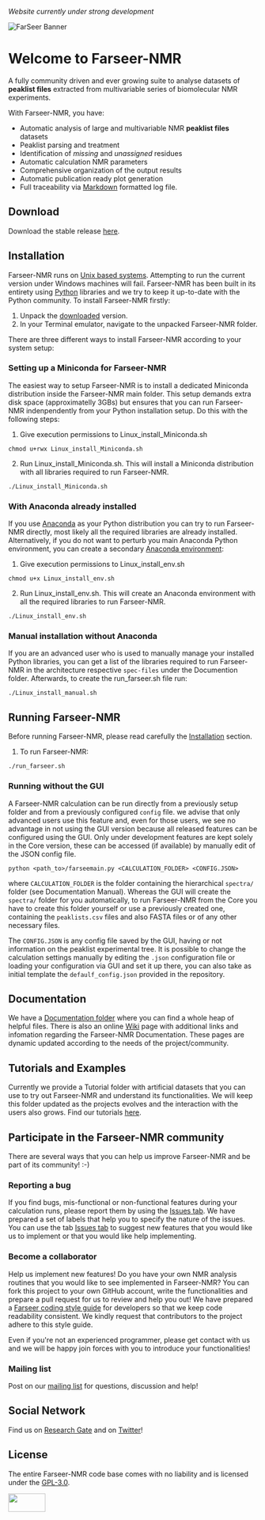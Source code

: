 _Website currently under strong development_

![FarSeer Banner](https://github.com/joaomcteixeira/FarSeer-NMR/blob/master/Documentation/Figures/FS_banner.png?raw=true)

# Welcome to Farseer-NMR

A fully community driven and ever growing suite to analyse datasets of **peaklist files** extracted from multivariable series of biomolecular NMR experiments. 

With Farseer-NMR, you have:

* Automatic analysis of large and multivariable NMR **peaklist files** datasets
* Peaklist parsing and treatment
* Identification of _missing_ and _unassigned_ residues
* Automatic calculation NMR parameters
* Comprehensive organization of the output results
* Automatic publication ready plot generation
* Full traceability via [Markdown](https://en.wikipedia.org/wiki/Markdown) formatted log file.

## Download

Download the stable release [here](https://github.com/joaomcteixeira/FarSeer-NMR/releases).

## Installation

Farseer-NMR runs on [Unix based systems](https://en.wikipedia.org/wiki/Unix). Attempting to run the current version under Windows machines will fail. Farseer-NMR has been built in its entirety using [Python](https://www.python.org/) libraries and we try to keep it up-to-date with the Python community. To install Farseer-NMR firstly:

1. Unpack the [downloaded](https://joaomcteixeira.github.io/FarSeer-NMR/#Download) version.
1. In your Terminal emulator, navigate to the unpacked Farseer-NMR folder.

There are three different ways to install Farseer-NMR according to your system setup:

### Setting up a Miniconda for Farseer-NMR

The easiest way to setup Farseer-NMR is to install a dedicated Miniconda distribution inside the Farseer-NMR main folder. This setup demands extra disk space (approximatelly 3GBs) but ensures that you can run Farseer-NMR indenpendently from your Python installation setup. Do this with the following steps:

1. Give execution permissions to Linux_install_Miniconda.sh
```
chmod u+rwx Linux_install_Miniconda.sh
```
2. Run Linux_install_Miniconda.sh. This will install a Miniconda distribution with all libraries required to run Farseer-NMR.
```
./Linux_install_Miniconda.sh
```

### With Anaconda already installed

If you use [Anaconda](https://www.anaconda.com/download/) as your Python distribution you can try to run Farseer-NMR directly, most likely all the required libraries are already installed. Alternatively, if you do not want to perturb you main Anaconda Python environment, you can create a secondary [Anaconda environment](https://conda.io/docs/user-guide/tasks/manage-environments.html):

1. Give execution permissions to Linux_install_env.sh
```
chmod u+x Linux_install_env.sh
```
2. Run Linux_install_env.sh. This will create an Anaconda environment with all the required libraries to run Farseer-NMR.
```
./Linux_install_env.sh
```

### Manual installation without Anaconda

If you are an advanced user who is used to manually manage your installed Python libraries, you can get a list of the libraries required to run Farseer-NMR in the architecture respective `spec-files` under the Documention folder. Afterwards, to create the run_farseer.sh file run:

```
./Linux_install_manual.sh
```

## Running Farseer-NMR

Before running Farseer-NMR, please read carefully the [Installation](https://joaomcteixeira.github.io/FarSeer-NMR/#installation) section.

1. To run Farseer-NMR:
```
./run_farseer.sh
```

### Running without the GUI

A Farseer-NMR calculation can be run directly from a previously setup folder and from a previously configured `config` file. we advise that only advanced users use this feature and, even for those users, we see no advantage in not using the GUI version because all released features can be configured using the GUI. Only under development features are kept solely in the Core version, these can be accessed (if available) by manually edit of the JSON config file.

```
python <path_to>/farseemain.py <CALCULATION_FOLDER> <CONFIG.JSON>
```

where ```CALCULATION_FOLDER``` is the folder containing the hierarchical ```spectra/``` folder (see Documentation Manual). Whereas the GUI will create the ```spectra/``` folder for you automatically, to run Farseer-NMR from the Core you have to create this folder yourself or use a previously created one, containing the ```peaklists.csv``` files and also FASTA files or of any other necessary files.

The ```CONFIG.JSON``` is any config file saved by the GUI, having or not information on the peaklist experimental tree. It is possible to change the calculation settings manually by editing the ```.json``` configuration file or loading your configuration via GUI and set it up there, you can also take as initial template the ```defaulf_config.json``` provided in the repository.

## Documentation

We have a [Documentation folder](https://github.com/joaomcteixeira/FarSeer-NMR/tree/master/Documentation) where you can find a whole heap of helpful files. There is also an online [Wiki](https://github.com/joaomcteixeira/FarSeer-NMR/wiki) page with additional links and infomation regarding the Farseer-NMR Documentation. These pages are dynamic updated according to the needs of the project/community.

## Tutorials and Examples

Currently we provide a Tutorial folder with artificial datasets that you can use to try out Farseer-NMR and understand its functionalities. We will keep this folder updated as the projects evolves and the interaction with the users also grows. Find our tutorials [here](https://github.com/joaomcteixeira/FarSeer-NMR/tree/master/Documentation/Tutorial_Datasets).

## Participate in the Farseer-NMR community

There are several ways that you can help us improve Farseer-NMR and be part of its community! :-)  

### Reporting a bug

If you find bugs, mis-functional or non-functional features during your calculation runs, please report them by using the [Issues tab](https://github.com/joaomcteixeira/FarSeer-NMR/issues). We have prepared a set of labels that help you to specify the nature of the issues. You can use the tab [Issues tab](https://github.com/joaomcteixeira/FarSeer-NMR/issues) to suggest new features that you would like us to implement or that you would like help implementing.

### Become a collaborator

Help us implement new features! Do you have your own NMR analysis routines that you would like to see implemented in Farseer-NMR? You can fork this project to your own GitHub account, write the functionalities and prepare a pull request for us to review and help you out! We have prepared a [Farseer coding style guide](https://github.com/joaomcteixeira/FarSeer-NMR/blob/master/Documentation/Code_Style_Guide_for_Developers.md) for developers so that we keep code readability consistent. We kindly request that contributors to the project adhere to this style guide.

Even if you're not an experienced programmer, please get contact with us and we will be happy join forces with you to introduce your functionalities!

### Mailing list

Post on our [mailing list](https://groups.google.com/forum/#!forum/farseer-nmr) for questions, discussion and help!

## Social Network

Find us on [Research Gate](https://www.researchgate.net/project/Farseer-NMR-automatic-treatment-and-plotting-of-large-scale-NMR-titration-data) and on [Twitter](https://twitter.com/farseer_nmr)!

## License

The entire Farseer-NMR code base comes with no liability and is licensed under the [GPL-3.0](https://github.com/joaomcteixeira/FarSeer-NMR/blob/master/COPYING).

<a href="https://www.gnu.org/licenses/gpl-3.0.en.html"><img src="https://upload.wikimedia.org/wikipedia/commons/thumb/9/93/GPLv3_Logo.svg/1200px-GPLv3_Logo.svg.png" width="75" height="37"></a>
